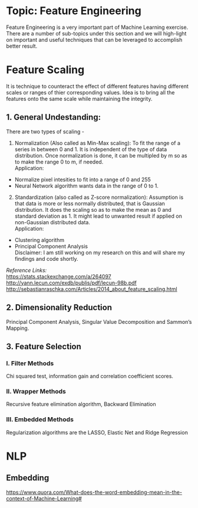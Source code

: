 # Topic: Feature Engineering #

Feature Engineering is a very important part of Machine Learning exercise. There are a number of sub-topics under this section
and we will high-light on important and useful techniques that can be leveraged to accomplish better result.


# Feature Scaling #
It is technique to counteract the effect of different features having different scales or ranges of thier corresponding values. Idea is to bring all the features onto the same scale while maintaining the integrity.

## 1. General Undestanding: ##
There are two types of scaling -
1. Normalization (Also called as Min-Max scaling): To fit the range of a series in between 0 and 1. It is independent of the type of data distribution. Once normalization is done, it can be multipled by m so as to make the range 0 to m, if needed.  
Application:
- Normalize pixel intesities to fit into a range of 0 and 255  
- Neural Network algorithm wants data in the range of 0 to 1.  
2. Standardization (also called as Z-score normalization): Assumption is that data is more or less normally distributed, that is Gaussian distribution. It does the scaling so as to make the mean as 0 and standard deviation as 1. It might lead to unwanted result if applied on non-Gaussian distributed data.  
Application:
- Clustering algorithm  
- Principal Component Analysis  
 Disclaimer: I am still working on my research on this and will share my findings and code shortly.


*Reference Links:*  
https://stats.stackexchange.com/a/264097  
http://yann.lecun.com/exdb/publis/pdf/lecun-98b.pdf
http://sebastianraschka.com/Articles/2014_about_feature_scaling.html


## 2. Dimensionality Reduction ##
Principal Component Analysis, Singular Value Decomposition and Sammon’s Mapping.  

## 3. Feature Selection ##
### I. Filter Methods ###
Chi squared test, information gain and correlation coefficient scores.  
### II. Wrapper Methods ###
Recursive feature elimination algorithm, Backward Elimination  
### III. Embedded Methods ###
Regularization algorithms are the LASSO, Elastic Net and Ridge Regression  


# NLP #
## Embedding ##
https://www.quora.com/What-does-the-word-embedding-mean-in-the-context-of-Machine-Learning#
